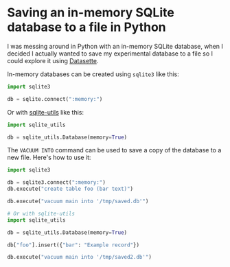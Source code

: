 # Saving an in-memory SQLite database to a file in Python

I was messing around in Python with an in-memory SQLite database, when I decided I actually wanted to save my experimental database to a file so I could explore it using [Datasette](https://datasette.io/).

In-memory databases can be created using `sqlite3` like this:

```python
import sqlite3

db = sqlite.connect(":memory:")
```
Or with [sqlite-utils](https://sqlite-utils.datasette.io/) like this:
```python
import sqlite_utils

db = sqlite_utils.Database(memory=True)
```

The `VACUUM INTO` command can be used to save a copy of the database to a new file. Here's how to use it:

```python
import sqlite3

db = sqlite3.connect(":memory:")
db.execute("create table foo (bar text)")

db.execute("vacuum main into '/tmp/saved.db'")

# Or with sqlite-utils
import sqlite_utils

db = sqlite_utils.Database(memory=True)

db["foo"].insert({"bar": "Example record"})

db.execute("vacuum main into '/tmp/saved2.db'")
```
